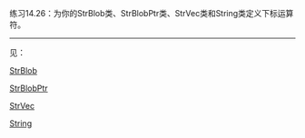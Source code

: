 练习14.26：为你的StrBlob类、StrBlobPtr类、StrVec类和String类定义下标运算符。

---

见：

[StrBlob](../Chapter12/Example_StrBlob/)

[StrBlobPtr](../Chapter12/Example_StrBlobPtr/)

[StrVec](../Chapter13/Example_StrVec/)

[String](../Chapter13/Example_String/)
